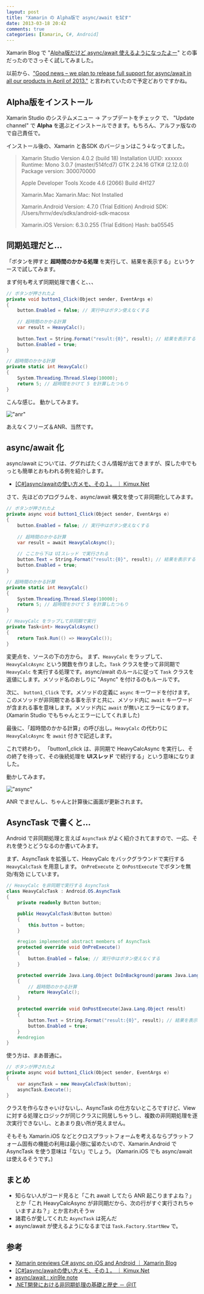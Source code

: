 ```yaml
---
layout: post
title: "Xamarin の Alpha版で async/await を試す"
date: 2013-03-18 20:42
comments: true
categories: [Xamarin, C#, Android]
---
```

Xamarin Blog で "[Alpha版だけど async/await 使えるようになったよー](http://blog.xamarin.com/brave-new-async-mobile-world/)" との事だったのでさっそく試してみました。
<!--more-->
以前から、["Good news – we plan to release full support for async/await in all our products in April of 2013."](http://xamarin.uservoice.com/forums/144858-xamarin-suggestions/suggestions/2697497-async-await-support) と言われていたので予定どおりですかね。

## Alpha版をインストール
Xamarin Studio のシステムメニュー → アップデートをチェック で、 "Update channel" で **Alpha** を選ぶとインストールできます。もちろん、アルファ版なので自己責任で。

インストール後の、Xamarin と各SDK のバージョンはこう↓なってました。

>Xamarin Studio
>Version 4.0.2 (build 18)
>Installation UUID: xxxxxx
>Runtime:
>	Mono 3.0.7 (master/514fcd7)
>	GTK 2.24.16
>	GTK# (2.12.0.0)
>	Package version: 300070000
>
>Apple Developer Tools
>Xcode 4.6 (2066)
>Build 4H127
>
>Xamarin.Mac
>Xamarin.Mac: Not Installed
>
>Xamarin.Android
>Version: 4.7.0 (Trial Edition)
>Android SDK: /Users/hrnv/dev/sdks/android-sdk-macosx
>
>Xamarin.iOS
>Version: 6.3.0.255 (Trial Edition)
>Hash: ba05545

## 同期処理だと…

「ボタンを押すと **超時間のかかる処理** を実行して、結果を表示する」というケースで試してみます。

まず何も考えず同期処理で書くと、、、

```c# sync.cs
// ボタンが押されたよ
private void button1_Click(Object sender, EventArgs e)
{
    button.Enabled = false; // 実行中はボタン使えなくする
    
    // 超時間のかかる計算
    var result = HeavyCalc();
    
    button.Text = String.Format("result:{0}", result); // 結果を表示する
    button.Enabled = true;
}

// 超時間のかかる計算
private static int HeavyCalc()
{
    System.Threading.Thread.Sleep(10000);
    return 5; // 超時間をかけて 5 を計算したつもり
}
```

こんな感じ。
動かしてみます。

!["anr"](https://dl.dropbox.com/u/264530/qiita/xamarin_async_await_preview_anr.png)

あえなくフリーズ＆ANR、当然です。

## async/await 化

async/await については、ググればたくさん情報が出てきますが、探した中でもっとも簡単とおもわれる例を紹介します。

* [[C#]async/awaitの使い方メモ、その１。 ｜ Kimux.Net](http://kimux.net/?p=902)

さて、先ほどのプログラムを、async/await 構文を使って非同期化してみます。

```c# async.cs
// ボタンが押されたよ
private async void button1_Click(Object sender, EventArgs e)
{
    button.Enabled = false; // 実行中はボタン使えなくする
    
    // 超時間のかかる計算
    var result = await HeavyCalcAsync();
    
    // ここから下は UIスレッド で実行される
    button.Text = String.Format("result:{0}", result); // 結果を表示する
    button.Enabled = true;
}

// 超時間のかかる計算
private static int HeavyCalc()
{
    System.Threading.Thread.Sleep(10000);
    return 5; // 超時間をかけて 5 を計算したつもり
}

// HeavyCalc をラップして非同期で実行
private Task<int> HeavyCalcAsync()
{
    return Task.Run(() => HeavyCalc());
}
```

変更点を、ソースの下の方から。
まず、``HeavyCalc`` をラップして、 ``HeavyCalcAsync`` という関数を作りました。``Task`` クラスを使って非同期で ``HeavyCalc`` を実行する処理です。async/await のルールに従って ``Task`` クラスを返値にします。メソッド名のおしりに "Async" を付けるのもルールです。

次に、 ``button1_Click`` です。メソッドの定義に ``async`` キーワードを付けます。このメソッドが非同期である事を示すと共に、メソッド内に ``await`` キーワードが含まれる事を意味します。メソッド内に ``await`` が無いとエラーになります。(Xamarin Studio でもちゃんとエラーにしてくれました)

最後に、「超時間のかかる計算」の呼び出し。``HeavyCalc`` の代わりに ``HeavyCalcAsync`` を ``await`` 付きで記述します。

これで終わり。
「button1_click は、非同期で HeavyCalcAsync を実行し、その終了を待って、その後続処理を **UIスレッド** で続行する」という意味になりました。

動かしてみます。

!["async"](https://dl.dropbox.com/u/264530/qiita/xamarin_async_await_preview_asyc.png)

ANR でませんし、ちゃんと計算後に画面が更新されます。

## AsyncTask で書くと…

Android で非同期処理と言えば ``AsyncTask`` がよく紹介されてますので、一応、それを使うとどうなるのか書いてみます。

まず、AsyncTask を拡張して、HeavyCalc をバックグラウンドで実行する ``HeavyCalcTask`` を用意します。
``OnPreExecute`` と ``OnPostExecute`` でボタンを無効/有効 にしています。

```c# HeavyCalcTask.cs
// HeavyCalc を非同期で実行する AsyncTask
class HeavyCalcTask : Android.OS.AsyncTask
{
    private readonly Button button;

    public HeavyCalcTask(Button button)
    {
        this.button = button;
    }

    #region implemented abstract members of AsyncTask
    protected override void OnPreExecute()
    {
        button.Enabled = false; // 実行中はボタン使えなくする
    }

    protected override Java.Lang.Object DoInBackground(params Java.Lang.Object[] @params)
    {
        // 超時間のかかる計算
        return HeavyCalc();
    }

    protected override void OnPostExecute(Java.Lang.Object result)
    {
        button.Text = String.Format("result:{0}", result); // 結果を表示する
        button.Enabled = true;
    }
    #endregion
}
```

使う方は、まあ普通に。

```c# asynctask_execute.cs
// ボタンが押されたよ
private async void button1_Click(Object sender, EventArgs e)
{
    var asyncTask = new HeavyCalcTask(button);
    asyncTask.Execute();
}
```

クラスを作らなきゃいけないし、AsyncTask の仕方ないところですけど、View に対する処理とロジックが同じクラスに同居しちゃうし、複数の非同期処理を逐次実行できないし、とあまり良い所が見えません。

そもそも Xamarin.iOS などとクロスプラットフォームを考えるならプラットフォーム固有の機能の利用は最小限に留めたいので、Xamarin.Android で AsyncTask を使う意味は「ない」でしょう。
(Xamarin.iOS でも async/await は使えるそうです。)

## まとめ
* 知らない人がコード見ると「これ await してたら ANR 起こりますよね？」とか「これ HeavyCalcAsync が非同期だから、次の行がすぐ実行されちゃいますよね？」とか言われそうｗ
* 諸君らが愛してくれた ``AsyncTask`` は死んだ
* async/await が使えるようになるまでは ``Task.Factory.StartNew`` で。

## 参考
* [Xamarin previews C# async on iOS and Android ｜ Xamarin Blog](http://blog.xamarin.com/brave-new-async-mobile-world/)
* [[C#]async/awaitの使い方メモ、その１。 ｜ Kimux.Net](http://kimux.net/?p=902)
* [async/await : xin9le note](http://xin9le.net/archives/tag/async-await/page/2)
* [.NET開発における非同期処理の基礎と歴史 － ＠IT](http://www.atmarkit.co.jp/fdotnet/chushin/masterasync_01/masterasync_01_01.html)